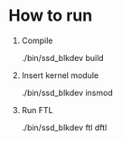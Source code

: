 # How to run

1. Compile

    ./bin/ssd_blkdev build

2. Insert kernel module

    ./bin/ssd_blkdev insmod

3. Run FTL

    ./bin/ssd_blkdev ftl dftl
